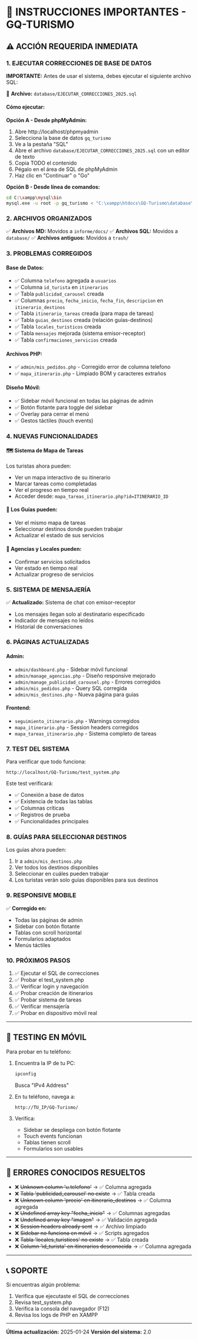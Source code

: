 # 🔧 INSTRUCCIONES IMPORTANTES - GQ-TURISMO

## ⚠️ ACCIÓN REQUERIDA INMEDIATA

### 1. EJECUTAR CORRECCIONES DE BASE DE DATOS

**IMPORTANTE:** Antes de usar el sistema, debes ejecutar el siguiente archivo SQL:

📁 **Archivo:** `database/EJECUTAR_CORRECCIONES_2025.sql`

#### Cómo ejecutar:

**Opción A - Desde phpMyAdmin:**
1. Abre http://localhost/phpmyadmin
2. Selecciona la base de datos `gq_turismo`
3. Ve a la pestaña "SQL"
4. Abre el archivo `database/EJECUTAR_CORRECCIONES_2025.sql` con un editor de texto
5. Copia TODO el contenido
6. Pégalo en el área de SQL de phpMyAdmin
7. Haz clic en "Continuar" o "Go"

**Opción B - Desde línea de comandos:**
```bash
cd C:\xampp\mysql\bin
mysql.exe -u root -p gq_turismo < "C:\xampp\htdocs\GQ-Turismo\database\EJECUTAR_CORRECCIONES_2025.sql"
```

### 2. ARCHIVOS ORGANIZADOS

✅ **Archivos MD:** Movidos a `informe/docs/`
✅ **Archivos SQL:** Movidos a `database/`
✅ **Archivos antiguos:** Movidos a `trash/`

### 3. PROBLEMAS CORREGIDOS

#### Base de Datos:
- ✅ Columna `telefono` agregada a `usuarios`
- ✅ Columna `id_turista` en `itinerarios`
- ✅ Tabla `publicidad_carousel` creada
- ✅ Columnas `precio`, `fecha_inicio`, `fecha_fin`, `descripcion` en `itinerario_destinos`
- ✅ Tabla `itinerario_tareas` creada (para mapa de tareas)
- ✅ Tabla `guias_destinos` creada (relación guías-destinos)
- ✅ Tabla `locales_turisticos` creada
- ✅ Tabla `mensajes` mejorada (sistema emisor-receptor)
- ✅ Tabla `confirmaciones_servicios` creada

#### Archivos PHP:
- ✅ `admin/mis_pedidos.php` - Corregido error de columna telefono
- ✅ `mapa_itinerario.php` - Limpiado BOM y caracteres extraños

#### Diseño Móvil:
- ✅ Sidebar móvil funcional en todas las páginas de admin
- ✅ Botón flotante para toggle del sidebar
- ✅ Overlay para cerrar el menú
- ✅ Gestos táctiles (touch events)

### 4. NUEVAS FUNCIONALIDADES

#### 🗺️ Sistema de Mapa de Tareas
Los turistas ahora pueden:
- Ver un mapa interactivo de su itinerario
- Marcar tareas como completadas
- Ver el progreso en tiempo real
- Acceder desde: `mapa_tareas_itinerario.php?id=ITINERARIO_ID`

#### 👥 Los Guías pueden:
- Ver el mismo mapa de tareas
- Seleccionar destinos donde pueden trabajar
- Actualizar el estado de sus servicios

#### 🏢 Agencias y Locales pueden:
- Confirmar servicios solicitados
- Ver estado en tiempo real
- Actualizar progreso de servicios

### 5. SISTEMA DE MENSAJERÍA

✅ **Actualizado:** Sistema de chat con emisor-receptor
- Los mensajes llegan solo al destinatario especificado
- Indicador de mensajes no leídos
- Historial de conversaciones

### 6. PÁGINAS ACTUALIZADAS

#### Admin:
- `admin/dashboard.php` - Sidebar móvil funcional
- `admin/manage_agencias.php` - Diseño responsive mejorado
- `admin/manage_publicidad_carousel.php` - Errores corregidos
- `admin/mis_pedidos.php` - Query SQL corregida
- `admin/mis_destinos.php` - Nueva página para guías

#### Frontend:
- `seguimiento_itinerario.php` - Warnings corregidos
- `mapa_itinerario.php` - Session headers corregidos
- `mapa_tareas_itinerario.php` - Sistema completo de tareas

### 7. TEST DEL SISTEMA

Para verificar que todo funciona:

```
http://localhost/GQ-Turismo/test_system.php
```

Este test verificará:
- ✅ Conexión a base de datos
- ✅ Existencia de todas las tablas
- ✅ Columnas críticas
- ✅ Registros de prueba
- ✅ Funcionalidades principales

### 8. GUÍAS PARA SELECCIONAR DESTINOS

Los guías ahora pueden:
1. Ir a `admin/mis_destinos.php`
2. Ver todos los destinos disponibles
3. Seleccionar en cuáles pueden trabajar
4. Los turistas verán solo guías disponibles para sus destinos

### 9. RESPONSIVE MOBILE

✅ **Corregido en:**
- Todas las páginas de admin
- Sidebar con botón flotante
- Tablas con scroll horizontal
- Formularios adaptados
- Menús táctiles

### 10. PRÓXIMOS PASOS

1. ✅ Ejecutar el SQL de correcciones
2. ✅ Probar el test_system.php
3. ✅ Verificar login y navegación
4. ✅ Probar creación de itinerarios
5. ✅ Probar sistema de tareas
6. ✅ Verificar mensajería
7. ✅ Probar en dispositivo móvil real

---

## 📱 TESTING EN MÓVIL

Para probar en tu teléfono:

1. Encuentra la IP de tu PC:
   ```bash
   ipconfig
   ```
   Busca "IPv4 Address"

2. En tu teléfono, navega a:
   ```
   http://TU_IP/GQ-Turismo/
   ```

3. Verifica:
   - Sidebar se despliega con botón flotante
   - Touch events funcionan
   - Tablas tienen scroll
   - Formularios son usables

---

## 🐛 ERRORES CONOCIDOS RESUELTOS

- ❌ ~~Unknown column 'u.telefono'~~ → ✅ Columna agregada
- ❌ ~~Tabla 'publicidad_carousel' no existe~~ → ✅ Tabla creada
- ❌ ~~Unknown column 'precio' en itinerario_destinos~~ → ✅ Columna agregada
- ❌ ~~Undefined array key "fecha_inicio"~~ → ✅ Columnas agregadas
- ❌ ~~Undefined array key "imagen"~~ → ✅ Validación agregada
- ❌ ~~Session headers already sent~~ → ✅ Archivo limpiado
- ❌ ~~Sidebar no funciona en móvil~~ → ✅ Scripts agregados
- ❌ ~~Tabla 'locales_turisticos' no existe~~ → ✅ Tabla creada
- ❌ ~~Column 'id_turista' en itinerarios desconocida~~ → ✅ Columna agregada

---

## 📞 SOPORTE

Si encuentras algún problema:
1. Verifica que ejecutaste el SQL de correcciones
2. Revisa test_system.php
3. Verifica la consola del navegador (F12)
4. Revisa los logs de PHP en XAMPP

---

**Última actualización:** 2025-01-24
**Versión del sistema:** 2.0
